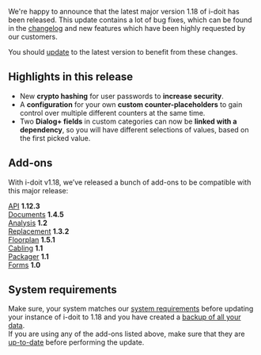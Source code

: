 We're happy to announce that the latest major version 1.18 of i-doit has been released. This update contains a lot of bug fixes, which can be found in the [changelog](/display/en/Changelog+1.18) and new features which have been highly requested by our customers.

You should [update](/display/en/Update) to the latest version to benefit from these changes.

Highlights in this release
--------------------------

*   New **crypto hashing** for user passwords to **increase security**.
*   A **configuration** for your own **custom counter-placeholders** to gain control over multiple different counters at the same time.
*   Two **Dialog+ fields** in custom categories can now be **linked with a dependency**, so you will have different selections of values, based on the first picked value.

Add-ons
-------

With i-doit v1.18, we’ve released a bunch of add-ons to be compatible with this major release:

[API](/pages/viewpage.action?pageId=37355644) **1.12.3**  
[Documents](/display/en/Documents) **1.4.5**  
[Analysis](/display/en/Analysis) **1.2**  
[Replacement](/display/en/Replacement) **1.3.2**  
[Floorplan](/display/en/Floorplan) **1.5.1**  
[Cabling](/display/en/Cabling) **1.1**  
[Packager](/display/en/Add-on+Packager) **1.1**  
[Forms](/display/en/Forms) **1.0**

System requirements
-------------------

Make sure, your system matches our [system requirements](/display/en/System+Requirements) before updating your instance of i-doit to 1.18 and you have created a [backup of all your data](/display/en/Backup+and+Recovery).  
If you are using any of the add-ons listed above, make sure that they are [up-to-date](/display/en/i-doit+pro+Add-ons) before performing the update.